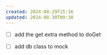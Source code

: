 ```yaml
---
created: 2024-08-29T15:16
updated: 2024-08-30T09:38
---
```

- [ ] add the get extra method to doGet
- [ ] add db class to mock

